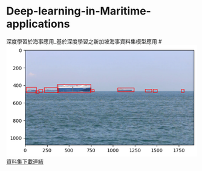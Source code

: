 # Deep-learning-in-Maritime-applications
深度學習於海事應用_基於深度學習之新加坡海事資料集模型應用
#![result](https://github.com/iArthurTsai/Deep-learning-in-Maritime-applications/blob/main/output.png)
[資料集下載連結](https://nkusto365-my.sharepoint.com/:f:/g/personal/c110181103_office365_nkust_edu_tw/EjBdu-lgFYBOmtXpTpgGuUsBNA0WD5iMtEJBhjsFESu4Cg)
